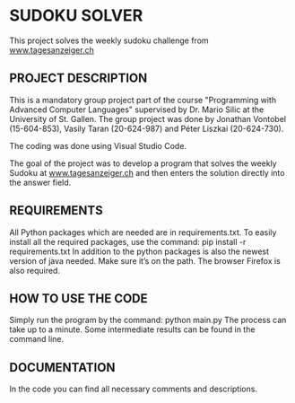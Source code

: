 # SUDOKU SOLVER
This project solves the weekly sudoku challenge from www.tagesanzeiger.ch

## PROJECT DESCRIPTION
This is a mandatory group project part of the course "Programming with Advanced Computer Languages" supervised by Dr. Mario Silic at the University of St. Gallen.
The group project was done by Jonathan Vontobel (15-604-853), Vasily Taran (20-624-987) and Péter Liszkai (20-624-730).

The coding was done using Visual Studio Code.

The goal of the project was to develop a program that solves the weekly Sudoku at www.tagesanzeiger.ch and then enters the solution directly into the answer field. 

## REQUIREMENTS
All Python packages which are needed are in requirements.txt. To easily install all the required packages, use the command: 
pip install -r requirements.txt
In addition to the python packages is also the newest version of java needed. Make sure it’s on the path. 
The browser Firefox is also required.

## HOW TO USE THE CODE
Simply run the program by the command: python main.py 
The process can take up to a minute. Some intermediate results can be found in the command line. 

## DOCUMENTATION
In the code you can find all necessary comments and descriptions.
